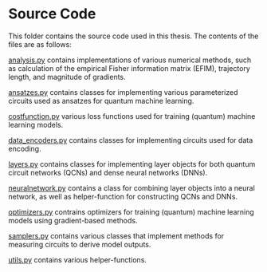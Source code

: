 # Source Code
This folder contains the source code used in this thesis. The contents of the files are as follows:

[analysis.py](https://github.com/KristianWold/Master-Thesis/blob/main/src/analysis.py) contains implementations of various numerical methods, such as calculation of the empirical Fisher information matrix (EFIM), trajectory length, and magnitude of gradients.

[ansatzes.py](https://github.com/KristianWold/Master-Thesis/blob/main/src/ansatzes.py) contains classes for implementing various parameterized circuits used as ansatzes for quantum machine learning.

[costfunction.py](https://github.com/KristianWold/Master-Thesis/blob/main/src/costfunction.py) various loss functions used for training (quantum) machine learning models.

[data_encoders.py](https://github.com/KristianWold/Master-Thesis/blob/main/src/data_encoders.py) contains classes for implementing circuits used for data encoding.

[layers.py](https://github.com/KristianWold/Master-Thesis/blob/main/src/layers.py) contains classes for implementing layer objects for both quantum circuit networks (QCNs) and dense neural networks (DNNs).

[neuralnetwork.py](https://github.com/KristianWold/Master-Thesis/blob/main/src/neuralnetwork.py) contains a class for combining layer objects into a neural network, as well as helper-function for constructing QCNs and DNNs.

[optimizers.py](https://github.com/KristianWold/Master-Thesis/blob/main/src/optimizers.py) contrains optimizers for training (quantum) machine learning models using gradient-based methods.

[samplers.py](https://github.com/KristianWold/Master-Thesis/blob/main/src/samplers.py) contains various classes that implement methods for measuring circuits to derive model outputs.

[utils.py](https://github.com/KristianWold/Master-Thesis/blob/main/src/utils.py) contains various helper-functions.
